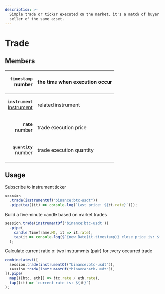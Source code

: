 ```yaml
---
description: >-
  Simple trade or ticker executed on the market, it's a match of buyer and
  seller of the same asset.
---
```


# Trade

## Members

|                                                              <p><strong><code>timestamp</code></strong><br>number</p> | the time when execution occur |
| --------------------------------------------------------------------------------------------------------------------: | ----------------------------- |
| <p><strong><code>instrument</code></strong><br><strong><code></code></strong><a href="instrument/">Instrument</a></p> | related instrument            |
|                                                                   <p><strong><code>rate</code></strong><br>number</p> | trade execution price         |
|                                                               <p><strong><code>quantity</code></strong><br>number</p> | trade execution quantity      |

## Usage

Subscribe to instrument ticker

```typescript
session
  .trade(instrumentOf("binance:btc-usdt"))
  .pipe(tap((it) => console.log(`Last price: ${it.rate}`)));
```

Build a five minute candle based on market trades

```typescript
session.trade(instrumentOf('binance:btc-usdt'))
  .pipe(
    candle(Timeframe.M5, it => it.rate),
    tap(it => console.log($`{new Date(it.timestamp)} close price is: ${it.close}`)
  );
```

Calculate current ratio of two instruments (pair) for every occurred trade

```typescript
combineLatest([
  session.trade(instrumentOf("binance:btc-usdt")),
  session.trade(instrumentOf("binance:eth-usdt")),
]).pipe(
  map(([btc, eth]) => btc.rate / eth.rate),
  tap((it) => `current rate is: ${it}`)
);
```
